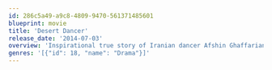 ```yaml
---
id: 286c5a49-a9c8-4809-9470-561371485601
blueprint: movie
title: 'Desert Dancer'
release_date: '2014-07-03'
overview: 'Inspirational true story of Iranian dancer Afshin Ghaffarian, who risked his life for his dream to become a dancer despite a nationwide dancing ban.'
genres: '[{"id": 18, "name": "Drama"}]'
---
```

